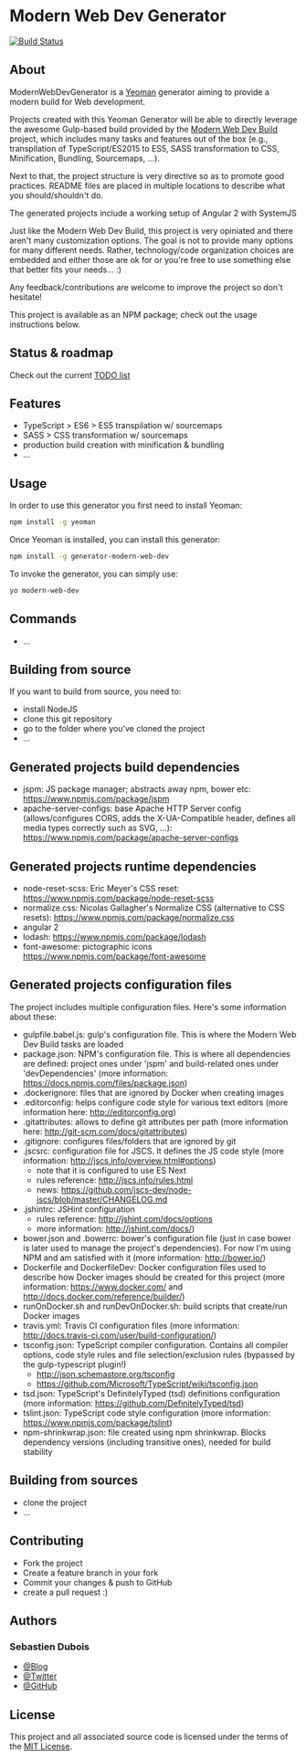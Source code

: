 # Modern Web Dev Generator

[![Build Status](https://secure.travis-ci.org/dsebastien/modernWebDevGenerator.png?branch=master)](https://travis-ci.org/dsebastien/modernWebDevGenerator)

## About
ModernWebDevGenerator is a [Yeoman](http://yeoman.io/) generator aiming to provide a modern build for Web development.

Projects created with this Yeoman Generator will be able to directly leverage the awesome Gulp-based build provided by the [Modern Web Dev Build](https://github.com/dsebastien/modernWebDevBuild) project, which includes many tasks and features out of the box (e.g., transpilation of TypeScript/ES2015 to ES5, SASS transformation to CSS, Minification, Bundling, Sourcemaps, ...).

Next to that, the project structure is very directive so as to promote good practices. README files are placed in multiple locations to describe what you should/shouldn't do.

The generated projects include a working setup of Angular 2 with SystemJS

Just like the Modern Web Dev Build, this project is very opiniated and there aren't many customization options. The goal is not to provide many options for many different needs. Rather, technology/code organization choices are embedded and either those are ok for or you're free to use something else that better fits your needs... :)

Any feedback/contributions are welcome to improve the project so don't hesitate!

This project is available as an NPM package; check out the usage instructions below.

## Status & roadmap
Check out the current [TODO list](TODO.md)

## Features
* TypeScript > ES6 > ES5 transpilation w/ sourcemaps
* SASS > CSS transformation w/ sourcemaps
* production build creation with minification & bundling
* ...

## Usage
In order to use this generator you first need to install Yeoman:

```bash
npm install -g yeoman
```

Once Yeoman is installed, you can install this generator:

```bash
npm install -g generator-modern-web-dev
```

To invoke the generator, you can simply use:
```bash
yo modern-web-dev
```

## Commands
* ...

## Building from source
If you want to build from source, you need to:
* install NodeJS
* clone this git repository
* go to the folder where you've cloned the project
* ...

## Generated projects build dependencies
* jspm: JS package manager; abstracts away npm, bower etc: https://www.npmjs.com/package/jspm
* apache-server-configs: base Apache HTTP Server config (allows/configures CORS, adds the X-UA-Compatible header, defines all media types correctly such as SVG, ...): https://www.npmjs.com/package/apache-server-configs

## Generated projects runtime dependencies
* node-reset-scss: Eric Meyer's CSS reset: https://www.npmjs.com/package/node-reset-scss
* normalize.css: Nicolas Gallagher's Normalize CSS (alternative to CSS resets): https://www.npmjs.com/package/normalize.css
* angular 2
* lodash: https://www.npmjs.com/package/lodash
* font-awesome: pictographic icons https://www.npmjs.com/package/font-awesome

## Generated projects configuration files
The project includes multiple configuration files. Here's some information about these:
* gulpfile.babel.js: gulp's configuration file. This is where the Modern Web Dev Build tasks are loaded
* package.json: NPM's configuration file. This is where all dependencies are defined: project ones under 'jspm' and build-related ones under 'devDependencies' (more information: https://docs.npmjs.com/files/package.json)
* .dockerignore: files that are ignored by Docker when creating images
* .editorconfig: helps configure code style for various text editors (more information here: http://editorconfig.org)
* .gitattributes: allows to define git attributes per path (more information here: http://git-scm.com/docs/gitattributes)
* .gitignore: configures files/folders that are ignored by git
* .jscsrc: configuration file for JSCS. It defines the JS code style (more information: http://jscs.info/overview.html#options)
  * note that it is configured to use ES Next
  * rules reference: http://jscs.info/rules.html
  * news: https://github.com/jscs-dev/node-jscs/blob/master/CHANGELOG.md
* .jshintrc: JSHint configuration
  * rules reference: http://jshint.com/docs/options
  * more information: http://jshint.com/docs/)
* bower.json and .bowerrc: bower's configuration file (just in case bower is later used to manage the project's dependencies). For now I'm using NPM and am satisfied with it (more information: http://bower.io/)
* Dockerfile and DockerfileDev: Docker configuration files used to describe how Docker images should be created for this project (more information: https://www.docker.com/ and http://docs.docker.com/reference/builder/)
* runOnDocker.sh and runDevOnDocker.sh: build scripts that create/run Docker images
* travis.yml: Travis CI configuration files (more information: http://docs.travis-ci.com/user/build-configuration/)
* tsconfig.json: TypeScript compiler configuration. Contains all compiler options, code style rules and file selection/exclusion rules (bypassed by the gulp-typescript plugin!)
  * http://json.schemastore.org/tsconfig
  * https://github.com/Microsoft/TypeScript/wiki/tsconfig.json
* tsd.json: TypeScript's DefinitelyTyped (tsd) definitions configuration (more information: https://github.com/DefinitelyTyped/tsd)
* tslint.json: TypeScript code style configuration (more information: https://www.npmjs.com/package/tslint)
* npm-shrinkwrap.json: file created using npm shrinkwrap. Blocks dependency versions (including transitive ones), needed for build stability

## Building from sources
* clone the project
* ...

## Contributing
* Fork the project
* Create a feature branch in your fork
* Commit your changes & push to GitHub
* create a pull request :)

## Authors
### Sebastien Dubois
* [@Blog](http://www.dsebastien.net)
* [@Twitter](http://twitter.com/dSebastien)
* [@GitHub](http://github.com/dSebastien)

## License
This project and all associated source code is licensed under the terms of the [MIT License](http://en.wikipedia.org/wiki/MIT_License).
